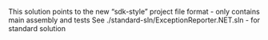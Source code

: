 This solution points to the new “sdk-style” project file format - only contains main assembly and tests
See ./standard-sln/ExceptionReporter.NET.sln - for standard solution